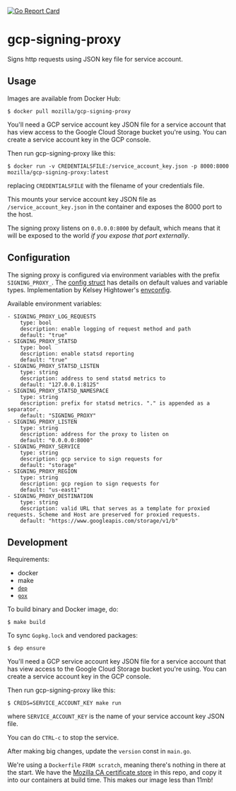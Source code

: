 [![Go Report Card](https://goreportcard.com/badge/github.com/mozilla-services/gcp-signing-proxy)](https://goreportcard.com/report/github.com/mozilla-services/gcp-signing-proxy)

# gcp-signing-proxy

Signs http requests using JSON key file for service account.

## Usage

Images are available from Docker Hub:

```
$ docker pull mozilla/gcp-signing-proxy
```

You'll need a GCP service account key JSON file for a service account that has view access to the Google Cloud Storage bucket you're using. You can create a service account key in the GCP console.

Then run gcp-signing-proxy like this:

```
$ docker run -v CREDENTIALSFILE:/service_account_key.json -p 8000:8000 mozilla/gcp-signing-proxy:latest
```

replacing `CREDENTIALSFILE` with the filename of your credentials file.

This mounts your service account key JSON file as `/service_account_key.json` in the container and exposes the 8000 port to the host.

The signing proxy listens on `0.0.0.0:8000` by default, which means that it will be exposed to the world _if you expose that port externally_.

## Configuration

The signing proxy is configured via environment variables with the prefix `SIGNING_PROXY_`. The [config struct](https://github.com/mozilla-services/gcp-signing-proxy/blob/master/main.go#L83-L92) has details on default values and variable types. Implementation by Kelsey Hightower's [envconfig](github.com/kelseyhightower/envconfig).

Available environment variables:

    - SIGNING_PROXY_LOG_REQUESTS
        type: bool
        description: enable logging of request method and path
        default: "true"
    - SIGNING_PROXY_STATSD
        type: bool
        description: enable statsd reporting
        default: "true"
    - SIGNING_PROXY_STATSD_LISTEN
        type: string
        description: address to send statsd metrics to
        default: "127.0.0.1:8125"
    - SIGNING_PROXY_STATSD_NAMESPACE
        type: string
        description: prefix for statsd metrics. "." is appended as a separator.
        default: "SIGNING_PROXY"
    - SIGNING_PROXY_LISTEN
        type: string
        description: address for the proxy to listen on
        default: "0.0.0.0:8000"
    - SIGNING_PROXY_SERVICE
        type: string
        description: gcp service to sign requests for
        default: "storage"
    - SIGNING_PROXY_REGION
        type: string
        description: gcp region to sign requests for
        default: "us-east1"
    - SIGNING_PROXY_DESTINATION
        type: string
        description: valid URL that serves as a template for proxied requests. Scheme and Host are preserved for proxied requests.
        default: "https://www.googleapis.com/storage/v1/b"

## Development

Requirements:

* docker
* make
* [`dep`](https://golang.github.io/dep/)
* [`gox`](https://github.com/mitchellh/gox)

To build binary and Docker image, do:

```
$ make build
```

To sync `Gopkg.lock` and vendored packages:

```
$ dep ensure
```

You'll need a GCP service account key JSON file for a service account that has
view access to the Google Cloud Storage bucket you're using. You can create a
service account key in the GCP console.

Then run gcp-signing-proxy like this:

```
$ CREDS=SERVICE_ACCOUNT_KEY make run
```

where `SERVICE_ACCOUNT_KEY` is the name of your service account key JSON file.

You can do `CTRL-c` to stop the service.

After making big changes, update the `version` const in `main.go`.

We're using a `Dockerfile` `FROM scratch`, meaning there's nothing in there at the start.
We have the [Mozilla CA certificate store](https://curl.haxx.se/docs/caextract.html) in this repo, and copy it into our containers at build time.
This makes our image less than 11mb!
